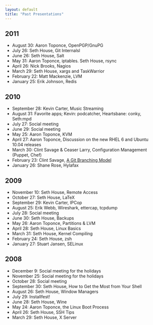 ```yaml
---
layout: default
title: "Past Presentations"
---
```


2011
----
* August 30: Aaron Toponce, OpenPGP/GnuPG
* July 26: Seth House, Git Internalsl
* June 26: Seth House, Salt
* May 31: Aaron Toponce, iptables. Seth House, rsync
* April 26: Nick Brooks, Nagios
* March 29: Seth House, xargs and TaskWarrior
* February 22: Matt Mackenzie, LVM
* January 25: Erik Johnson, Redis

2010
----
* September 28: Kevin Carter, Music Streaming
* August 31: Favorite apps; Kevin: podcatcher, Heartsbane: conky, Seth:mpd
* July 27: Social meeting
* June 29: Social meeting
* May 25: Aaron Toponce, KVM
* April 27: Aaron Toponce, Discussion on the new RHEL 6 and Ubuntu 10.04 releases
* March 30: Clint Savage & Ceaser Larry, Configuration Management (Puppet, Chef)
* February 23: Clint Savage, [A Git Branching Model](http://nvie.com/git-model)
* January 26: Shane Rose, Hylafax

2009
----
* November 10: Seth House, Remote Access
* October 27: Seth House, LaTeX
* September 29: Kevin Carter, IPCop
* August 25: Erik Webb, Wireshark, ettercap, tcpdump
* July 28: Social meeting
* June 30: Seth House, Backups
* May 26: Aaron Toponce, Partitions & LVM
* April 28: Seth House, Linux Basics
* March 31: Seth House, Kernel Compiling
* February 24: Seth House, zsh
* January 27: Stuart Jansen, SELinux

2008
----
* December 9: Social meeting for the holidays
* November 25: Social meeting for the holidays
* October 28: Social meeting
* September 30: Seth House, How to Get the Most from Your Shell
* August 26: Seth House, Window Managers
* July 29: Installfest!
* June 28: Seth House, Wine
* May 24: Aaron Toponce, the Linux Boot Process
* April 26: Seth House, SSH Tips
* March 29: Seth House, X Server

